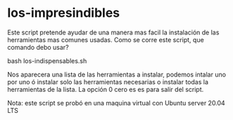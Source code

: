 # los-impresindibles
Este script pretende ayudar de una manera mas facil la instalación de las herramientas mas comunes usadas.
Como se corre este script, que comando debo usar?

bash los-indispensables.sh

Nos aparecera una lista de las herramientas a instalar, podemos intalar uno por uno ó instalar solo las herramientas necesarias o instalar todas la herramientas de la lista.
La opción 0 cero es es para salir del script.

Nota: este script se probó en una maquina virtual con Ubuntu server 20.04 LTS
